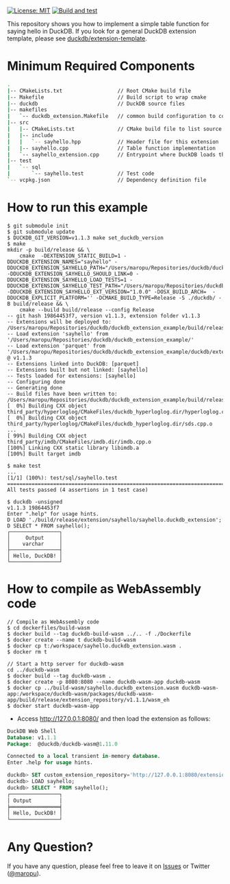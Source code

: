 [![License: MIT](https://img.shields.io/badge/License-MIT-yellow.svg)](https://opensource.org/licenses/MIT)
[![Build and test](https://github.com/maropu/duckdb_extension_example/actions/workflows/build_and_tests.yml/badge.svg)](https://github.com/maropu/duckdb_extension_example/actions/workflows/build_and_tests.yml)

This repository shows you how to implement a simple table function for saying hello in DuckDB.
If you look for a general DuckDB extension template, please see [duckdb/extension-template](https://github.com/duckdb/extension-template).

# Minimum Required Components

```bash
.
|-- CMakeLists.txt                  // Root CMake build file
|-- Makefile                        // Build script to wrap cmake
|-- duckdb                          // DuckDB source files
|-- makefiles
|   `-- duckdb_extension.Makefile   // common build configuration to compile extention, copied from `duckdb/extension-ci-tools`
|-- src
|   |-- CMakeLists.txt              // CMake build file to list source files
|   |-- include
|   |   `-- sayhello.hpp            // Header file for this extension
|   |-- sayhello.cpp                // Table function implementation
|   `-- sayhello_extension.cpp      // Entrypoint where DuckDB loads this extension
|-- test
|   `-- sql
|       `-- sayhello.test           // Test code
`-- vcpkg.json                      // Dependency definition file
```

# How to run this example

```shell
$ git submodule init
$ git submodule update
$ DUCKDB_GIT_VERSION=v1.1.3 make set_duckdb_version
$ make
mkdir -p build/release && \
	cmake  -DEXTENSION_STATIC_BUILD=1 -DDUCKDB_EXTENSION_NAMES="sayhello" -DDUCKDB_EXTENSION_SAYHELLO_PATH="/Users/maropu/Repositories/duckdb/duckdb_extension_example/" -DDUCKDB_EXTENSION_SAYHELLO_SHOULD_LINK=0 -DDUCKDB_EXTENSION_SAYHELLO_LOAD_TESTS=1 -DDUCKDB_EXTENSION_SAYHELLO_TEST_PATH="/Users/maropu/Repositories/duckdb/duckdb_extension_example/test/sql" -DDUCKDB_EXTENSION_SAYHELLO_EXT_VERSION="1.0.0" -DOSX_BUILD_ARCH=  -DDUCKDB_EXPLICIT_PLATFORM='' -DCMAKE_BUILD_TYPE=Release -S ./duckdb/ -B build/release && \
	cmake --build build/release --config Release
-- git hash 19864453f7, version v1.1.3, extension folder v1.1.3
-- Extensions will be deployed to: /Users/maropu/Repositories/duckdb/duckdb_extension_example/build/release/repository
-- Load extension 'sayhello' from '/Users/maropu/Repositories/duckdb/duckdb_extension_example/'
-- Load extension 'parquet' from '/Users/maropu/Repositories/duckdb/duckdb_extension_example/duckdb/extensions' @ v1.1.3
-- Extensions linked into DuckDB: [parquet]
-- Extensions built but not linked: [sayhello]
-- Tests loaded for extensions: [sayhello]
-- Configuring done
-- Generating done
-- Build files have been written to: /Users/maropu/Repositories/duckdb/duckdb_extension_example/build/release
[  0%] Building CXX object third_party/hyperloglog/CMakeFiles/duckdb_hyperloglog.dir/hyperloglog.cpp.o
[  0%] Building CXX object third_party/hyperloglog/CMakeFiles/duckdb_hyperloglog.dir/sds.cpp.o
...
[ 99%] Building CXX object third_party/imdb/CMakeFiles/imdb.dir/imdb.cpp.o
[100%] Linking CXX static library libimdb.a
[100%] Built target imdb

$ make test
...
[1/1] (100%): test/sql/sayhello.test
===============================================================================
All tests passed (4 assertions in 1 test case)

$ duckdb -unsigned
v1.1.3 19864453f7
Enter ".help" for usage hints.
D LOAD './build/release/extension/sayhello/sayhello.duckdb_extension';
D SELECT * FROM sayhello();
┌────────────────┐
│     Output     │
│    varchar     │
├────────────────┤
│ Hello, DuckDB! │
└────────────────┘
```

# How to compile as WebAssembly code

```shell
// Compile as WebAssembly code
$ cd dockerfiles/build-wasm
$ docker build --tag duckdb-build-wasm ../.. -f ./Dockerfile
$ docker create --name t duckdb-build-wasm
$ docker cp t:/workspace/sayhello.duckdb_extension.wasm .
$ docker rm t

// Start a http server for duckdb-wasm
cd ../duckdb-wasm
$ docker build --tag duckdb-wasm .
$ docker create -p 8080:8080 --name duckdb-wasm-app duckdb-wasm
$ docker cp ../build-wasm/sayhello.duckdb_extension.wasm duckdb-wasm-app:/workspace/duckdb-wasm/packages/duckdb-wasm-app/build/release/extension_repository/v1.1.1/wasm_eh
$ docker start duckdb-wasm-app
```

 - Access http://127.0.0.1:8080/ and then load the extension as follows:

```sql
DuckDB Web Shell
Database: v1.1.1
Package:  @duckdb/duckdb-wasm@1.11.0

Connected to a local transient in-memory database.
Enter .help for usage hints.

duckdb> SET custom_extension_repository='http://127.0.0.1:8080/extension_repository';
duckdb> LOAD sayhello;
duckdb> SELECT * FROM sayhello();
┌────────────────┐
│ Output         │
╞════════════════╡
│ Hello, DuckDB! │
└────────────────┘
```

# Any Question?

If you have any question, please feel free to leave it on [Issues](https://github.com/maropu/duckdb_extension_example/issues)
or Twitter ([@maropu](http://twitter.com/#!/maropu)).
